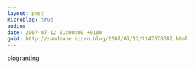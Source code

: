 ```yaml
---
layout: post
microblog: true
audio: 
date: 2007-07-12 01:00:00 +0100
guid: http://samdeane.micro.blog/2007/07/12/t147078382.html
---
```

blogranting
